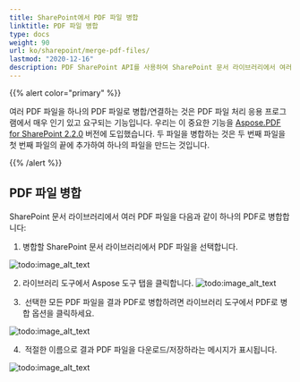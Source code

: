 ```yaml
---
title: SharePoint에서 PDF 파일 병합
linktitle: PDF 파일 병합
type: docs
weight: 90
url: ko/sharepoint/merge-pdf-files/
lastmod: "2020-12-16"
description: PDF SharePoint API를 사용하여 SharePoint 문서 라이브러리에서 여러 PDF 파일을 하나의 PDF로 병합할 수 있습니다.
---
```


{{% alert color="primary" %}}

여러 PDF 파일을 하나의 PDF 파일로 병합/연결하는 것은 PDF 파일 처리 응용 프로그램에서 매우 인기 있고 요구되는 기능입니다. 우리는 이 중요한 기능을 [Aspose.PDF for SharePoint 2.2.0](https://releases.aspose.com/pdf/sharepoint/new-releases/aspose.pdf-for-sharepoint-2.2.0/) 버전에 도입했습니다. 두 파일을 병합하는 것은 두 번째 파일을 첫 번째 파일의 끝에 추가하여 하나의 파일을 만드는 것입니다.

{{% /alert %}}

## **PDF 파일 병합**

SharePoint 문서 라이브러리에서 여러 PDF 파일을 다음과 같이 하나의 PDF로 병합합니다:

1. 병합할 SharePoint 문서 라이브러리에서 PDF 파일을 선택합니다.

![todo:image_alt_text](merge-pdf-files_1.png)

2. 라이브러리 도구에서 Aspose 도구 탭을 클릭합니다.
![todo:image_alt_text](merge-pdf-files_2.png)

3.  선택한 모든 PDF 파일을 결과 PDF로 병합하려면 라이브러리 도구에서 PDF로 병합 옵션을 클릭하세요.

![todo:image_alt_text](merge-pdf-files_3.png)

4.  적절한 이름으로 결과 PDF 파일을 다운로드/저장하라는 메시지가 표시됩니다.

![todo:image_alt_text](merge-pdf-files_4.png)